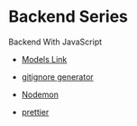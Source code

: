 # Backend Series

Backend With JavaScript

- [Models Link](https://app.eraser.io/workspace/tn7lFbsRwFjsdtMsvp5a?origin=share)

- [gitignore generator](https://mrkandreev.name/snippets/gitignore-generator)

- [Nodemon](https://www.npmjs.com/package/nodemon)

- [prettier](https://www.npmjs.com/package/prettier)